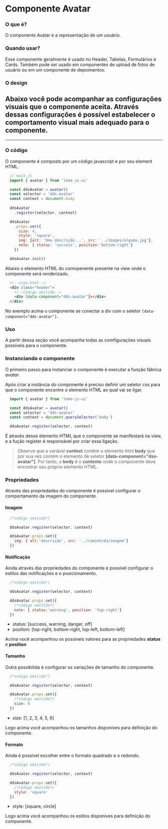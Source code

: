 # Componente Avatar

### O que é?

O componente Avatar é a representação de um usuário.

### Quando usar?

Esse componente geralmente é usado no Header, Tabelas, Formulários e Cards. Também pode ser usado em componentes de upload de fotos de usuário ou em um componente de depoimentos.

### O design

Abaixo você pode acompanhar as configurações visuais que o componente aceita.
Através dessas configurações é possível estabelecer o comportamento visual mais adequado para o componente.
---

  <div class="grid grid-cols-4">
    <div class="xxl-col-1 xl-col-2 lg-col-3 sm-col-6 xy-align-center">
      <div data-component="ds-avatar-1"></div>
    </div>
    <div class="xxl-col-1 xl-col-2 lg-col-3 sm-col-6 xy-align-center">
      <div data-component="ds-avatar-2"></div>
    </div>
    <div class="xxl-col-1 xl-col-2 lg-col-3 sm-col-6 xy-align-center">
      <div data-component="ds-avatar-3"></div>
    </div>
    <div class="xxl-col-1 xl-col-2 lg-col-3 sm-col-6 xy-align-center">
      <div data-component="ds-avatar-4"></div>
    </div>
    <div class="xxl-col-1 xl-col-2 lg-col-3 sm-col-6 xy-align-center">
      <div data-component="ds-avatar-5"></div>
    </div>
    <div class="xxl-col-1 xl-col-2 lg-col-3 sm-col-6 xy-align-center">
      <div data-component="ds-avatar-6"></div>
    </div>
    <div class="xxl-col-1 xl-col-2 lg-col-3 sm-col-6 xy-align-center">
      <div data-component="ds-avatar-7"></div>
    </div>
    <div class="xxl-col-1 xl-col-2 lg-col-3 sm-col-6 xy-align-center">
      <div data-component="ds-avatar-8"></div>
    </div>
    <div class="xxl-col-1 xl-col-2 lg-col-3 sm-col-6 xy-align-center">
      <div data-component="ds-avatar-9"></div>
    </div>
    <div class="xxl-col-1 xl-col-2 lg-col-3 sm-col-6 xy-align-center">
      <div data-component="ds-avatar-10"></div>
    </div>
    <div class="xxl-col-1 xl-col-2 lg-col-3 sm-col-6 xy-align-center">
      <div data-component="ds-avatar-11"></div>
    </div>
    <div class="xxl-col-1 xl-col-2 lg-col-3 sm-col-6 xy-align-center">
      <div data-component="ds-avatar-12"></div>
    </div>
  </div>

---

### O código

O componente é composto por um código javascript e por seu element HTML.

```js
  // main.js
  import { avatar } from 'leme-js-ui'

  const ddsAvatar = avatar()
  const selector = 'dds-avatar'
  const context = document.body
  
  ddsAvatar
    .register(selector, context)

  ddsAvatar
    .props.set({ 
      size: 4,
      style: 'square',
      img: {alt: 'Uma descrição...', src: '../images/alguma.jpg'},
      note: { status: 'success', position:'bottom-right'}
    })

  ddsAvatar.init()

```

Abaixo o elemento HTML do comopenente presente na view onde o componente será renderizado.

```html
  <!--view.html-->
  <div class="header">
    <!--Código omitido-->
    <div [data-component="dds-avatar"]></div>
  </div>

```

No exemplo acima o componente se conectar a div com o seletor ```[data-component="dds-avatar"]```.

### Uso

A partir dessa seção você acompanha todas as comfigurações visuais possíveis para o componente.

### Instanciando o componente

O primeiro passo para instanciar o componente é executar a função fábrica *avatar*.

Após criar a instância do componente é preciso definir um seletor css para que o componente encontre o elemento HTML ao qual vai se ligar. 

```js
  import { avatar } from 'leme-js-ui'

  const ddsAvatar = avatar()
  const selector = 'dds-avatar'
  const context = document.querySelector('body')

  ddsAvatar.register(selector, context)
```

É através desse elemento HTML que o componente se manifestará na view, e a fução register é responsável por criar essa ligação.

> Observe que a variável **context** contém o elemento html **body** que por sua vez contém o elemento de seletor **[data-component="dss-avatar"]**. Por tanto, o **body** é o **contexto** onde o componente deve encontrar seu próprio elemento HTML.

### Propriedades

Através das propriedades do componente é possível configurar o comportamento da imagem do componente.

#### Imagem

```js
  /*código omitido*/

  ddsAvatar.register(selector, context)

  ddsAvatar.props.set({ 
    img: { alt:'descrição', src: '../caminh/da/imagem'}
  })
```

#### Notificação

Ainda através das propriedades do componente é possível configurar o estilos das notificações e o posicionamento.

```js
  /*código omitido*/

  ddsAvatar.register(selector, context)

  ddsAvatar.props.set({ 
    /*código omitido*/
    note: { status:'warning', position: 'top-right'}
  })
```

* status: [success, warning, danger, off] 
* position: [top-right, bottom-right, top-left, bottom-left]

Acima você acompanhou os possíveis valores para as propriedades **status** e **position**

#### Tamanho

Outra possíbilida é configurar os variações de tamanho do componente.


```js
  /*código omitido*/

  ddsAvatar.register(selector, context)

  ddsAvatar.props.set({ 
    /*código omitido*/
    size: 6
  })
```

* size: [1, 2, 3, 4, 5, 6] 

Logo acima você acompanhou os tamanhos disponíves para definição do componente.

#### Formato

Ainda é possível escolher entre o formato quadrado e o redondo.

```js
  /*código omitido*/

  ddsAvatar.register(selector, context)

  ddsAvatar.props.set({ 
    /*código omitido*/
    style: 'square'
  })
```

* style: [square, circle] 

Logo acima você acompanhou os estilos disponíves para definição do componente.



